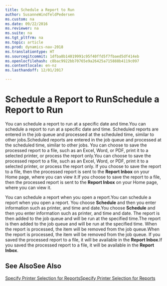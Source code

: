 ```yaml
---
title: Schedule a Report to Run
author: SusanneWindfeldPedersen
ms.custom: na
ms.date: 09/22/2016
ms.reviewer: na
ms.suite: na
ms.tgt_pltfrm: na
ms.topic: article
ms.prod: dynamics-nav-2018
ms.translationtype: HT
ms.sourcegitcommit: 1dfba8b14019991c95f40ffd5f7fbaed5df414eb
ms.openlocfilehash: c8bac9922bb70765e9a26425a715888b4119c097
ms.contentlocale: en-nz
ms.lasthandoff: 12/01/2017

---
```

    
# <a name="schedule-a-report-to-run"></a><span data-ttu-id="5ee87-102">Schedule a Report to Run</span><span class="sxs-lookup"><span data-stu-id="5ee87-102">Schedule a Report to Run</span></span>
<span data-ttu-id="5ee87-103">You can schedule a report to run at a specific date and time.</span><span class="sxs-lookup"><span data-stu-id="5ee87-103">You can schedule a report to run at a specific date and time.</span></span> <span data-ttu-id="5ee87-104">Scheduled reports are entered in the job queue and processed at the scheduled time, similar to other jobs.</span><span class="sxs-lookup"><span data-stu-id="5ee87-104">Scheduled reports are entered in the job queue and processed at the scheduled time, similar to other jobs.</span></span> <span data-ttu-id="5ee87-105">You can choose to save the processed report to a file, such as an Excel, Word, or PDF, print it to a selected printer, or process the report only.</span><span class="sxs-lookup"><span data-stu-id="5ee87-105">You can choose to save the processed report to a file, such as an Excel, Word, or PDF, print it to a selected printer, or process the report only.</span></span> <span data-ttu-id="5ee87-106">If you choose to save the report to a file, then the processed report is sent to the **Report Inbox** on your Home page, where you can view it.</span><span class="sxs-lookup"><span data-stu-id="5ee87-106">If you choose to save the report to a file, then the processed report is sent to the **Report Inbox** on your Home page, where you can view it.</span></span> 

<span data-ttu-id="5ee87-107">You can schedule a report when you open a report.</span><span class="sxs-lookup"><span data-stu-id="5ee87-107">You can schedule a report when you open a report.</span></span> <span data-ttu-id="5ee87-108">You choose **Schedule** and then you enter information such as printer, and time and date.</span><span class="sxs-lookup"><span data-stu-id="5ee87-108">You choose **Schedule** and then you enter information such as printer, and time and date.</span></span> <span data-ttu-id="5ee87-109">The report is then added to the job queue and will be run at the specified time.</span><span class="sxs-lookup"><span data-stu-id="5ee87-109">The report is then added to the job queue and will be run at the specified time.</span></span> <span data-ttu-id="5ee87-110">When the report is processed, the item will be removed from the job queue.</span><span class="sxs-lookup"><span data-stu-id="5ee87-110">When the report is processed, the item will be removed from the job queue.</span></span> <span data-ttu-id="5ee87-111">If you saved the processed report to a file, it will be available in the **Report Inbox**.</span><span class="sxs-lookup"><span data-stu-id="5ee87-111">If you saved the processed report to a file, it will be available in the **Report Inbox**.</span></span>

## <a name="see-also"></a><span data-ttu-id="5ee87-112">See Also</span><span class="sxs-lookup"><span data-stu-id="5ee87-112">See Also</span></span>
[<span data-ttu-id="5ee87-113">Specify Printer Selection for Reports</span><span class="sxs-lookup"><span data-stu-id="5ee87-113">Specify Printer Selection for Reports</span></span>](ui-specify-printer-selection-reports.md) 

 


